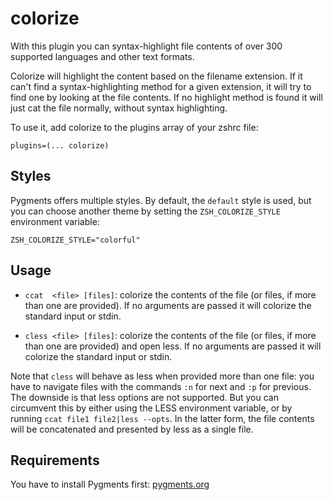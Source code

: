 # colorize

With this plugin you can syntax-highlight file contents of over 300 supported languages and other text formats.

Colorize will highlight the content based on the filename extension. If it can't find a syntax-highlighting
method for a given extension, it will try to find one by looking at the file contents. If no highlight method
is found it will just cat the file normally, without syntax highlighting.

To use it, add colorize to the plugins array of your zshrc file:
```
plugins=(... colorize)
```

## Styles

Pygments offers multiple styles. By default, the `default` style is used, but you can choose another theme by setting the `ZSH_COLORIZE_STYLE` environment variable:

`ZSH_COLORIZE_STYLE="colorful"`

## Usage

* `ccat  <file> [files]`: colorize the contents of the file (or files, if more than one are provided). 
  If no arguments are passed it will colorize the standard input or stdin.

* `cless <file> [files]`: colorize the contents of the file (or files, if more than one are provided) and
  open less. If no arguments are passed it will colorize the standard input or stdin.

Note that `cless` will behave as less when provided more than one file: you have to navigate files with
the commands `:n` for next and `:p` for previous. The downside is that less options are not supported.
But you can circumvent this by either using the LESS environment variable, or by running `ccat file1 file2|less --opts`.
In the latter form, the file contents will be concatenated and presented by less as a single file.

## Requirements

You have to install Pygments first: [pygments.org](http://pygments.org/download.html)
